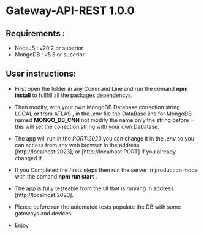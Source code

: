 # Gateway-API-REST 1.0.0

## Requirements :

- NodeJS : v20.2 or superior
- MongoDB : v5.5 or superior

## User instructions:

- First open the folder in any Command Line and run the comand **npm install** to fullfill all the packages dependencys.

- Then modify, with your own MongoDB Database conection string LOCAL or from ATLAS , in the _.env_ file the DataBase line for MongoDB named **MONGO_DB_CNN** not modify the name only the string before _=_ this will set the conection string with your own Dabatase.

- The app will run in the _PORT:2023_ you can change it in the _.env_ so you can access from any web browser in the address [http://localhost:2023], or [http://localhost:PORT] if you already changed it

- If you Completed the firsts steps then run the server in production mode with the comand **npm run start** .

- The app is fully testeable from the UI that is running in address [http://localhost:2023].

- Please before run the automated tests populate the DB with some gateways and devices

- Enjoy
